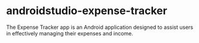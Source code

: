 # androidstudio-expense-tracker
The Expense Tracker app is an Android application designed to assist users in effectively managing their expenses and income. 
